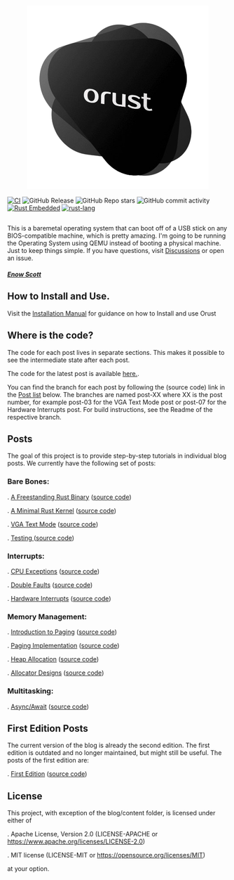 
<p align="center">
  <img src="src/image.png" alt="alt text" />
</p>

[![CI](https://github.com/orust-org/orust-OS/actions/workflows/rust.yml/badge.svg)](https://github.com/orust-org/orust-OS/blob/main/.github/workflows/rust.yml)
![GitHub Release](https://img.shields.io/github/v/release/orust-org/orust-OS?label=latest%20release)
![GitHub Repo stars](https://img.shields.io/github/stars/orust-org/orust-OS?style=flat)
![GitHub commit activity](https://img.shields.io/github/commit-activity/m/orust-org/orust-OS)
[![Rust Embedded](https://img.shields.io/badge/Rust%20Embedded-Book-blue.svg)](https://docs.rust-embedded.org/book/)
[![rust-lang](https://img.shields.io/badge/rust%202.0-svg-badge.svg)](https://github.com/rust-lang/rust)

##
This is a baremetal operating system that can boot off of a USB stick on any BIOS-compatible machine, which is pretty amazing. I'm going to be running the Operating System using QEMU instead of booting a physical machine. Just to keep things simple. If you have questions, visit [Discussions](https://github.com/orust-org/orust-OS/discussions) or open an issue.

##### <a href="https://github.com/Blindspot22">Enow Scott</a>

## How to Install and Use.

Visit the [Installation Manual](https://github.com/orust-org/orust-OS/docs/Installation-Manual.md) for guidance on how to Install and use Orust

## Where is the code?

The code for each post lives in separate sections. This makes it possible to see the intermediate state after each post.

The code for the latest post is available <a href="https://github.com/orust-org/orust-OS/">here.</a>.


You can find the branch for each post by following the (source code) link in the <a href="https://github.com/orust-org/orust-OS/tree/main?tab=readme-ov-file#posts">Post list</a> below. The branches are named post-XX where XX is the post number, for example post-03 for the VGA Text Mode post or post-07 for the Hardware Interrupts post. For build instructions, see the Readme of the respective branch.

## Posts

The goal of this project is to provide step-by-step tutorials in individual blog posts. We currently have the following set of posts:


### Bare Bones:

. <a href="https://os.phil-opp.com/freestanding-rust-binary/">A Freestanding Rust Binary</a> (<a href="https://github.com/orust-org/orust-OS">source code</a>)

. <a href="https://os.phil-opp.com/minimal-rust-kernel/">A Minimal Rust Kernel</a> (<a href="https://github.com/orust-org/orust-OS">source code</a>)

. <a href="https://os.phil-opp.com/vga-text-mode/">VGA Text Mode</a> (<a href="https://github.com/orust-org/orust-OS">source code</a>)

. <a href="https://os.phil-opp.com/testing/">Testing </a> (<a href="https://github.com/orust-org/orust-OS">source code</a>)
### Interrupts:

. <a href="https://os.phil-opp.com/cpu-exceptions/">CPU Exceptions</a> (<a href="https://github.com/orust-org/orust-OS">source code</a>)

. <a href="https://os.phil-opp.com/double-fault-exceptions/">Double Faults</a> (<a href="https://github.com/orust-org/orust-OS">source code</a>)

. <a href="https://os.phil-opp.com/hardware-interrupts/">Hardware Interrupts</a> (<a href="https://github.com/orust-org/orust-OS">source code</a>)

### Memory Management:

. <a href="https://os.phil-opp.com/paging-introduction/">Introduction to Paging</a> (<a href="https://github.com/orust-org/orust-OS">source code</a>)

. <a href="https://os.phil-opp.com/paging-implementation/">Paging Implementation</a> (<a href="https://github.com/orust-org/orust-OS">source code</a>)

. <a href="https://os.phil-opp.com/paging-introduction/">Heap Allocation</a> (<a href="https://github.com/orust-org/orust-OS">source code</a>)

. <a href="https://os.phil-opp.com/paging-introduction/">Allocator Designs</a> (<a href="https://github.com/orust-org/orust-OS">source code</a>)

### Multitasking:

. <a href="https://os.phil-opp.com/async-await/">Async/Await</a> (<a href="https://github.com/orust-org/orust-OS">source code</a>)

## First Edition Posts

The current version of the blog is already the second edition. The first edition is outdated and no longer maintained, but might still be useful. 
The posts of the first edition are:

  . <a href="https://os.phil-opp.com/multiboot-kernel/">First Edition</a> (<a href="https://github.com/orust-org/orust-OS">source code</a>)

## License

This project, with exception of the blog/content folder, is licensed under either of

  . Apache License, Version 2.0 (LICENSE-APACHE or https://www.apache.org/licenses/LICENSE-2.0)
  
  . MIT license (LICENSE-MIT or https://opensource.org/licenses/MIT)

at your option.
